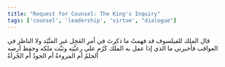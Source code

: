 ```yaml
---
title: "Request for Counsel: The King's Inquiry"
tags: ['counsel', 'leadership', 'virtue', "dialogue"]
---
```


 قال الملك للفيلسوف قد فهمتُ ما ذكرتَ في أمرِ العَجِل غير المتَّئِد ولا الناظر في العواقب فأخبرني ما الذي إذا عمل به الملك كَرُم على رعيَّتِه وثبَّت ملكه وحفِظ أرضه آلحلمُ أم المروءةُ أم الجودُ أم الجُرأةُ
